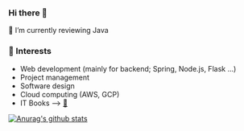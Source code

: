 ### Hi there 👋

  🌱 I’m currently reviewing Java    
  
  ### :mag_right: Interests
- Web development (mainly for backend; Spring, Node.js, Flask ...)
- Project management 
- Software design
- Cloud computing (AWS, GCP)   
- IT Books --> [📕](https://www.oreilly.com/library/view/effective-java/9780134686097/)
        
 [![Anurag's github stats](https://github-readme-stats.vercel.app/api?username=kjsu0209&count_private=true)](https://github.com/anuraghazra/github-readme-stats)
